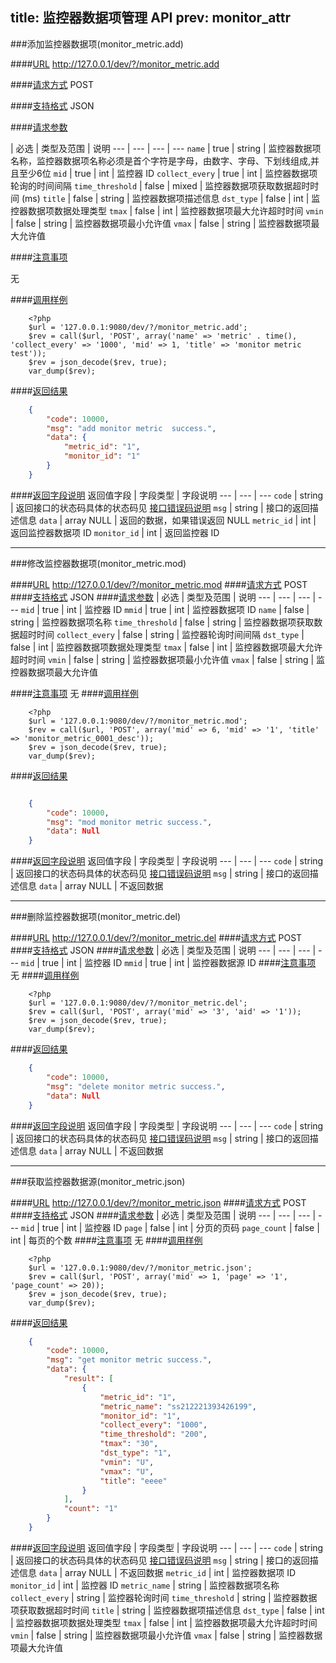 title: 监控器数据项管理 API
prev: monitor_attr
---

###添加监控器数据项(monitor_metric.add)

####[URL](#add_url) 
http://127.0.0.1/dev/?/monitor_metric.add

####[请求方式](#add_post)
POST

####[支持格式](#add_json)
JSON 

####[请求参数](#add_param)

  | 必选 | 类型及范围 | 说明
--- | --- | --- | ---
`name` | true | string | 监控器数据项名称，监控器数据项名称必须是首个字符是字母，由数字、字母、下划线组成,并且至少6位
`mid`  | true | int    | 监控器 ID
`collect_every`  | true | int    | 监控器数据项轮询的时间间隔
`time_threshold`  | false | mixed    | 监控器数据项获取数据超时时间 (ms)
`title` | false | string | 监控器数据项描述信息
`dst_type` | false | int | 监控器数据项数据处理类型
`tmax` | false | int | 监控器数据项最大允许超时时间
`vmin` | false | string | 监控器数据项最小允许值
`vmax` | false | string | 监控器数据项最大允许值

####[注意事项](#add_notice)

无

####[调用样例](#add_example)

```
	<?php
	$url = '127.0.0.1:9080/dev/?/monitor_metric.add';
	$rev = call($url, 'POST', array('name' => 'metric' . time(), 'collect_every' => '1000', 'mid' => 1, 'title' => 'monitor metric test'));
	$rev = json_decode($rev, true);
	var_dump($rev);
```

####[返回结果](#add_result)
``` json
	{
		"code": 10000,
		"msg": "add monitor metric  success.",
		"data": {
			"metric_id": "1",
			"monitor_id": "1"
		}
	}
```
####[返回字段说明](#add_result_dis)
返回值字段 | 字段类型 | 字段说明
--- | --- | ---
`code` | string | 返回接口的状态码具体的状态码见 [接口错误码说明](api_errno.html) 
`msg`  | string | 接口的返回描述信息
`data` | array NULL  | 返回的数据，如果错误返回 NULL
`metric_id` | int | 返回监控器数据项 ID
`monitor_id` | int | 返回监控器 ID

---
###修改监控器数据项(monitor_metric.mod)

####[URL](#mod_url) 
http://127.0.0.1/dev/?/monitor_metric.mod
####[请求方式](#mod_post)
POST
####[支持格式](#mod_json)
JSON 
####[请求参数](#mod_param)
  | 必选 | 类型及范围 | 说明
--- | --- | --- | ---
`mid` | true | int     | 监控器 ID
`mmid` | true | int     | 监控器数据项 ID
`name` | false | string    | 监控器数据项名称
`time_threshold` | false | string    | 监控器数据项获取数据超时时间
`collect_every` | false | string    | 监控器轮询时间间隔
`dst_type` | false | int | 监控器数据项数据处理类型
`tmax` | false | int | 监控器数据项最大允许超时时间
`vmin` | false | string | 监控器数据项最小允许值
`vmax` | false | string | 监控器数据项最大允许值

####[注意事项](#mod_notice)
无
####[调用样例](#mod_example)
```
	<?php
	$url = '127.0.0.1:9080/dev/?/monitor_metric.mod';
	$rev = call($url, 'POST', array('mid' => 6, 'mid' => '1', 'title' => 'monitor_metric_0001_desc'));
	$rev = json_decode($rev, true);
	var_dump($rev);
```
####[返回结果](#mod_result)
``` json

	{
		"code": 10000,
		"msg": "mod monitor metric success.",
		"data": Null 
	}

```
####[返回字段说明](#mod_result_dis)
返回值字段 | 字段类型 | 字段说明
--- | --- | ---
`code` | string | 返回接口的状态码具体的状态码见 [接口错误码说明](api_errno.html) 
`msg`  | string | 接口的返回描述信息
`data` | array NULL  | 不返回数据


---
###删除监控器数据项(monitor_metric.del)

####[URL](#del_url) 
http://127.0.0.1/dev/?/monitor_metric.del
####[请求方式](#del_post)
POST
####[支持格式](#del_json)
JSON 
####[请求参数](#del_param)
  | 必选 | 类型及范围 | 说明
--- | --- | --- | ---
`mid` | true | int     | 监控器 ID
`mmid` | true | int     | 监控器数据源 ID
####[注意事项](#del_notice)
无
####[调用样例](#del_example)
```
	<?php
	$url = '127.0.0.1:9080/dev/?/monitor_metric.del';
	$rev = call($url, 'POST', array('mid' => '3', 'aid' => '1'));
	$rev = json_decode($rev, true);
	var_dump($rev);
```
####[返回结果](#del_result)
``` json
	{
		"code": 10000,
		"msg": "delete monitor metric success.",
		"data": Null 
	}
```
####[返回字段说明](#del_result_dis)
返回值字段 | 字段类型 | 字段说明
--- | --- | ---
`code` | string | 返回接口的状态码具体的状态码见 [接口错误码说明](api_errno.html) 
`msg`  | string | 接口的返回描述信息
`data` | array NULL  | 不返回数据

---
###获取监控器数据源(monitor_metric.json)

####[URL](#json_url) 
http://127.0.0.1/dev/?/monitor_metric.json
####[请求方式](#json_post)
POST
####[支持格式](#json_json)
JSON 
####[请求参数](#json_param)
  | 必选 | 类型及范围 | 说明
--- | --- | --- | ---
`mid` | true | int     | 监控器 ID
`page` | false | int     | 分页的页码
`page_count` | false | int     | 每页的个数
####[注意事项](#json_notice)
无
####[调用样例](#json_example)
```
	<?php
	$url = '127.0.0.1:9080/dev/?/monitor_metric.json';
	$rev = call($url, 'POST', array('mid' => 1, 'page' => '1', 'page_count' => 20));
	$rev = json_decode($rev, true);
	var_dump($rev);
```
####[返回结果](#json_result)
``` json
	{
		"code": 10000,
		"msg": "get monitor metric success.",
		"data": {
			"result": [
				{
					"metric_id": "1",
					"metric_name": "ss212221393426199",
					"monitor_id": "1",
					"collect_every": "1000",
					"time_threshold": "200",
					"tmax": "30",
					"dst_type": "1",
					"vmin": "U",
					"vmax": "U",
					"title": "eeee"
				}
			],
			"count": "1"
		}
	}
```
####[返回字段说明](#json_result_dis)
返回值字段 | 字段类型 | 字段说明
--- | --- | ---
`code` | string | 返回接口的状态码具体的状态码见 [接口错误码说明](api_errno.html) 
`msg`  | string | 接口的返回描述信息
`data` | array NULL  | 不返回数据
`metric_id` | int | 监控器数据项 ID
`monitor_id` | int | 监控器 ID
`metric_name` | string | 监控器数据项名称
`collect_every` | string | 监控器轮询时间
`time_threshold` | string | 监控器数据项获取数据超时时间
`title` | string | 监控器数据项描述信息
`dst_type` | false | int | 监控器数据项数据处理类型
`tmax` | false | int | 监控器数据项最大允许超时时间
`vmin` | false | string | 监控器数据项最小允许值
`vmax` | false | string | 监控器数据项最大允许值
